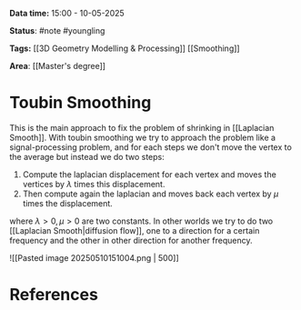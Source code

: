 **Data time:** 15:00 - 10-05-2025

**Status**: #note #youngling 

**Tags:** [[3D Geometry Modelling & Processing]] [[Smoothing]]

**Area**: [[Master's degree]]
# Toubin Smoothing

This is the main approach to fix the problem of shrinking in [[Laplacian Smooth]]. With toubin smoothing we try to approach the problem like a signal-processing problem, and for each steps we don't move the vertex to the average but instead we do two steps:

1. Compute the laplacian displacement for each vertex and moves the vertices by $\lambda$ times this displacement.
2. Then compute again the laplacian and moves back each vertex by $\mu$ times the displacement.

where $\lambda > 0, \mu > 0$ are two constants. In other worlds we try to do two [[Laplacian Smooth|diffusion flow]], one to a direction for a certain frequency and the other in other direction for another frequency.

![[Pasted image 20250510151004.png | 500]]


# References